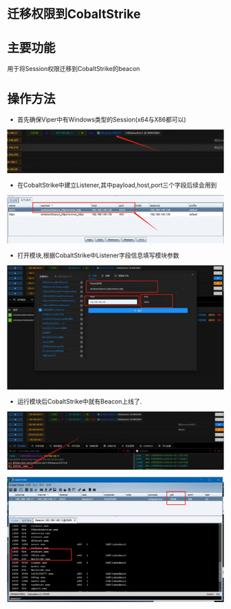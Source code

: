 # 迁移权限到CobaltStrike

# 主要功能
用于将Session权限迁移到CobaltStrike的beacon

# 操作方法
+ 首先确保Viper中有Windows类型的Session(x64与X86都可以)

![](img\DefenseEvasion_ProcessInjection_CobaltStrikeOnline\1.webp)

+ 在CobaltStrike中建立Listener,其中payload,host,port三个字段后续会用到

![](img\DefenseEvasion_ProcessInjection_CobaltStrikeOnline\2.webp)

+ 打开模块,根据CobaltStrike中Listener字段信息填写模块参数

![](img\DefenseEvasion_ProcessInjection_CobaltStrikeOnline\3.webp)

+ 运行模块后CobaltStrike中就有Beacon上线了.

![](img\DefenseEvasion_ProcessInjection_CobaltStrikeOnline\4.webp)

![](img\DefenseEvasion_ProcessInjection_CobaltStrikeOnline\5.webp)


